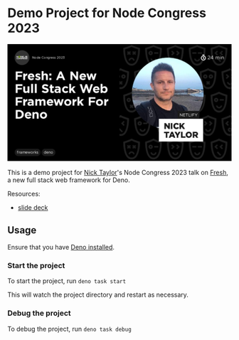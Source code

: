 # Demo Project for Node Congress 2023

[![Nick Taylor’s talk, Fresh: a new full stack web framework for Deno](fresh-talk-node-congress2023.png)](https://portal.gitnation.org/contents/fresh-a-new-full-stack-web-framework-for-deno)

This is a demo project for [Nick Taylor](https://www.iamdeveloper.com/pages/about/)'s Node Congress 2023 talk on [Fresh](https://fresh.deno.dev), a new full stack web framework for Deno.

Resources:

- [slide deck](https://iamdeveloper.com/fresh)

## Usage

Ensure that you have [Deno installed](https://deno.land/manual@v1.28.3/getting_started/installation).

### Start the project

To start the project, run `deno task start`

This will watch the project directory and restart as necessary.

### Debug the project

To debug the project, run `deno task debug`
